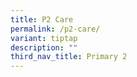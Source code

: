 ```yaml
---
title: P2 Care
permalink: /p2-care/
variant: tiptap
description: ""
third_nav_title: Primary 2
---
```

<p></p>